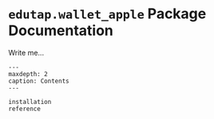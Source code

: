 # `edutap.wallet_apple` Package Documentation

Write me...


```{toctree}
---
maxdepth: 2
caption: Contents
---

installation
reference

```
